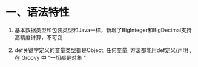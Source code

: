 # 一、语法特性

1. 基本数据类型和包装类型和Java一样，新增了BigInteger和BigDecimal支持高精度计算，不可变

2. def关键字定义的变量类型都是Object, 任何变量, 方法都能用def定义/声明 , 在 Groovy 中 “一切都是对象 "

